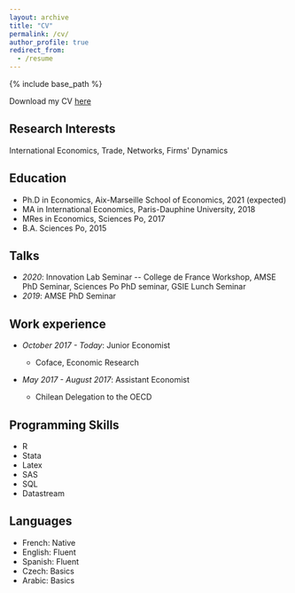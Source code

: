 ```yaml
---
layout: archive
title: "CV"
permalink: /cv/
author_profile: true
redirect_from:
  - /resume
---
```


{% include base_path %}

Download my CV [here](https://melinalondon.github.io/files/melinalondon_CV.pdf)

## Research Interests ##

International Economics, Trade, Networks, Firms' Dynamics

## Education ##

* Ph.D in Economics, Aix-Marseille School of Economics, 2021 (expected)
* MA in International Economics, Paris-Dauphine University, 2018
* MRes in Economics, Sciences Po, 2017
* B.A. Sciences Po, 2015

## Talks ##
* *2020*: Innovation Lab Seminar -- College de France Workshop, AMSE PhD Seminar, Sciences Po PhD seminar, GSIE Lunch Seminar
* *2019*: AMSE PhD Seminar


## Work experience ##

* *October 2017 - Today*: Junior Economist
  * Coface, Economic Research

* *May 2017 - August 2017*: Assistant Economist
  * Chilean Delegation to the OECD

## Programming Skills ##

* R
* Stata
* Latex
* SAS
* SQL
* Datastream


## Languages ##

* French: Native
* English: Fluent
* Spanish: Fluent
* Czech: Basics
* Arabic: Basics

